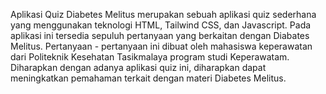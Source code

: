Aplikasi Quiz Diabetes Melitus merupakan sebuah aplikasi quiz sederhana yang menggunakan teknologi HTML, Tailwind CSS, dan Javascript. Pada aplikasi ini tersedia sepuluh pertanyaan yang berkaitan dengan Diabates Melitus. Pertanyaan - pertanyaan ini dibuat oleh mahasiswa keperawatan dari Politeknik Kesehatan Tasikmalaya program studi Keperawatam. Diharapkan dengan adanya aplikasi quiz ini, diharapkan dapat meningkatkan pemahaman terkait dengan materi Diabetes Melitus.  
